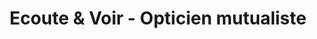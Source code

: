 ---
title: "Ecoute & Voir - Opticien mutualiste"
url: /mont-de-marsan/ecoute-et-voir-opticien-mutualiste/
shop: opticien
---